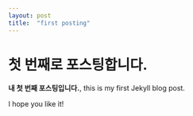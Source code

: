 ```yaml
---
layout: post
title:  "first posting"
---
```


# 첫 번째로 포스팅합니다.

**내 첫 번째 포스팅입니다.**, this is my first Jekyll blog post.

I hope you like it!